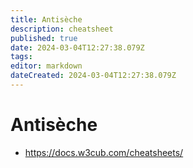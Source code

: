 ```yaml
---
title: Antisèche
description: cheatsheet
published: true
date: 2024-03-04T12:27:38.079Z
tags: 
editor: markdown
dateCreated: 2024-03-04T12:27:38.079Z
---
```


# Antisèche

- <https://docs.w3cub.com/cheatsheets/>